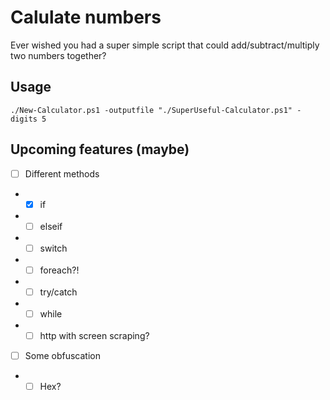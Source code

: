 # Calulate numbers

Ever wished you had a super simple script that could add/subtract/multiply two numbers together?

## Usage

`./New-Calculator.ps1 -outputfile "./SuperUseful-Calculator.ps1" -digits 5`

## Upcoming features (maybe)

- [ ] Different methods
- - [x] if
- - [ ] elseif
- - [ ] switch
- - [ ] foreach?!
- - [ ] try/catch
- - [ ] while
- - [ ] http with screen scraping?
- [ ] Some obfuscation
- - [ ] Hex?
